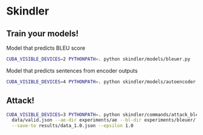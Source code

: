 # Skindler


## Train your models!

Model that predicts BLEU score
```bash
CUDA_VISIBLE_DEVICES=2 PYTHONPATH=. python skindler/models/bleuer.py
```

Model that predicts sentences from encoder outputs
```bash
CUDA_VISIBLE_DEVICES=4 PYTHONPATH=. python skindler/models/autoencoder.py
```

## Attack!

```bash
CUDA_VISIBLE_DEVICES=3 PYTHONPATH=. python skindler/commands/attack_bleuer.py \
  data/valid.json --ae-dir experiments/ae --bl-dir experiments/bleuer/ \
  --save-to results/data_1.0.json --epsilon 1.0
```
